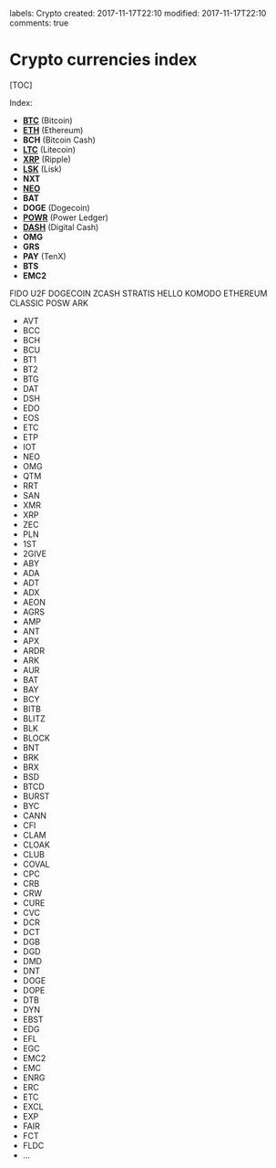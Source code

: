 labels: Crypto
created: 2017-11-17T22:10
modified: 2017-11-17T22:10
comments: true

# Crypto currencies index

[TOC]

Index:

- **[BTC](./btc)** (Bitcoin)
- **[ETH](./eth)** (Ethereum)
- **BCH** (Bitcoin Cash)
- **[LTC](./ltc)** (Litecoin)
- **[XRP](./xrp)** (Ripple)
- **[LSK](./lsk)** (Lisk)
- **NXT**
- **[NEO](./neo)**
- **BAT**
- **DOGE** (Dogecoin)
- **[POWR](./powr)** (Power Ledger)
- **[DASH](./dash)** (Digital Cash)
- **OMG**
- **GRS**
- **PAY** (TenX)
- **BTS**
- **EMC2**

FIDO U2F
DOGECOIN
ZCASH
STRATIS
HELLO
KOMODO
ETHEREUM CLASSIC
POSW
ARK

- AVT
- BCC
- BCH
- BCU
- BT1
- BT2
- BTG
- DAT
- DSH
- EDO
- EOS
- ETC
- ETP
- IOT
- NEO
- OMG
- QTM
- RRT
- SAN
- XMR
- XRP
- ZEC
- PLN
- 1ST
- 2GIVE
- ABY
- ADA
- ADT
- ADX
- AEON
- AGRS
- AMP
- ANT
- APX
- ARDR
- ARK
- AUR
- BAT
- BAY
- BCY
- BITB
- BLITZ
- BLK
- BLOCK
- BNT
- BRK
- BRX
- BSD
- BTCD
- BURST
- BYC
- CANN
- CFI
- CLAM
- CLOAK
- CLUB
- COVAL
- CPC
- CRB
- CRW
- CURE
- CVC
- DCR
- DCT
- DGB
- DGD
- DMD
- DNT
- DOGE
- DOPE
- DTB
- DYN
- EBST
- EDG
- EFL
- EGC
- EMC2
- EMC
- ENRG
- ERC
- ETC
- EXCL
- EXP
- FAIR
- FCT
- FLDC
- ...
